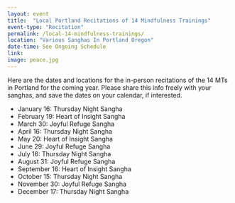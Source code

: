 ```yaml
---
layout: event
title:  "Local Portland Recitations of 14 Mindfulness Trainings"
event-type: "Recitation"
permalink: /local-14-mindfulness-trainings/
location: "Various Sanghas In Portland Oregon"
date-time: See Ongoing Schedule
link:
image: peace.jpg
---
```


Here are the dates and locations for the in-person recitations of the 14 MTs in Portland for the coming year.  Please share this info freely with your sanghas, and save the dates on your calendar, if interested.

* January 16: Thursday Night Sangha
* February 19: Heart of Insight Sangha
* March 30: Joyful Refuge Sangha
* April 16: Thursday Night Sangha
* May 20: Heart of Insight Sangha
* June 29: Joyful Refuge Sangha
* July 16: Thursday Night Sangha
* August 31: Joyful Refuge Sangha
* September 16: Heart of Insight Sangha
* October 15: Thursday Night Sangha
* November 30: Joyful Refuge Sangha
* December 17: Thursday Night Sangha
